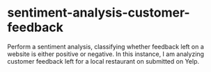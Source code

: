 # sentiment-analysis-customer-feedback
Perform a sentiment analysis, classifying whether feedback left on a website is either positive or negative. In this instance, I am analyzing customer feedback left for a local restaurant on submitted on Yelp.
